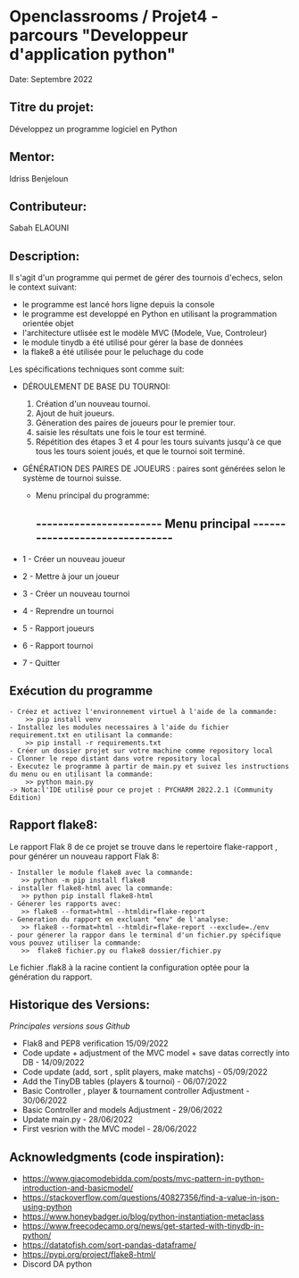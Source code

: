 # Openclassrooms / Projet4 - parcours "Developpeur d'application python"

Date: Septembre 2022 


## Titre du projet:  
Développez un programme logiciel en Python

## Mentor:
Idriss Benjeloun

## Contributeur:    
Sabah ELAOUNI    

## Description:   

Il s'agit d'un programme qui permet de gérer des tournois d'echecs, selon le context suivant:

- le programme est lancé hors ligne depuis la console
- le programme est developpé en Python en utilisant la programmation orientée objet
- l'architecture utlisée est le modèle MVC (Modele, Vue, Controleur)
- le module tinydb a été utilisé pour gérer la base de données
- la flake8 a été utilisée pour le peluchage du code


Les spécifications techniques sont comme suit:

- DÉROULEMENT DE BASE DU TOURNOI:
    1. Création d'un nouveau tournoi.
    2. Ajout de  huit joueurs.
    3. Géneration des paires de joueurs pour le premier tour.
    4. saisie les résultats une fois le tour est terminé.
    5. Répétition des étapes 3 et 4 pour les tours suivants jusqu'à ce que tous les tours soient joués, 
       et que le tournoi soit terminé.
 
- GÉNÉRATION DES PAIRES DE JOUEURS : paires sont générées selon le système de tournoi suisse.
  - Menu principal du programme: 
  
    ----------------------- Menu principal -------------------------------
    ----------------------------------------------------------------------
 - 1 - Créer un nouveau joueur
 - 2 - Mettre à jour un joueur
 - 3 - Créer un nouveau tournoi
 - 4 - Reprendre un tournoi
 - 5 - Rapport joueurs
 - 6 - Rapport tournoi
 - 7 - Quitter
  

  
## Exécution du programme  
 

    - Créez et activez l'environnement virtuel à l'aide de la commande:
        >> pip install venv
    - Installez les modules necessaires à l'aide du fichier requirement.txt en utilisant la commande:   
        >> pip install -r requirements.txt  
    - Créer un dossier projet sur votre machine comme repository local
    - Clonner le repo distant dans votre repository local  
    - Executez le programme à partir de main.py et suivez les instructions du menu ou en utilisant la commande:
        >> python main.py
    -> Nota:l'IDE utilisé pour ce projet : PYCHARM 2022.2.1 (Community Edition)

  
## Rapport flake8:    
  Le rapport Flak 8 de ce projet se trouve dans le repertoire flake-rapport , pour générer un nouveau rapport Flak 8:

    - Installer le module flake8 avec la commande:   
       >> python -m pip install flake8
    - installer flake8-html avec la commande:
       >> python pip install flake8-html  
    - Génerer les rapports avec: 
       >> flake8 --format=html --htmldir=flake-report
    - Generation du rapport en excluant "env" de l'analyse:
       >> flake8 --format=html --htmldir=flake-report --exclude=./env
    - pour génerer la rappor dans le terminal d'un fichier.py spécifique vous pouvez utiliser la commande:
       >>  flake8 fichier.py ou flake8 dossier/fichier.py

  Le fichier .flak8 à la racine contient la configuration optée pour la génération du rapport.


## Historique des Versions:    

 *Principales versions sous Github*
 - Flak8 and PEP8 verification 15/09/2022
 - Code update + adjustment of the MVC model + save datas correctly into DB - 14/09/2022
 - Code update (add, sort , split players, make matchs) - 05/09/2022 
 - Add the TinyDB tables (players & tournoi) - 06/07/2022
 - Basic Controller , player & tournament controller Adjustment - 30/06/2022 
 - Basic Controller and models Adjustment - 29/06/2022 
 - Update main.py - 28/06/2022 
 - First vesrion with the MVC model - 28/06/2022


## Acknowledgments (code inspiration): 

- https://www.giacomodebidda.com/posts/mvc-pattern-in-python-introduction-and-basicmodel/
- https://stackoverflow.com/questions/40827356/find-a-value-in-json-using-python
- https://www.honeybadger.io/blog/python-instantiation-metaclass
- https://www.freecodecamp.org/news/get-started-with-tinydb-in-python/
- https://datatofish.com/sort-pandas-dataframe/
- https://pypi.org/project/flake8-html/
- Discord DA python